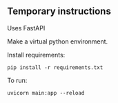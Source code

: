 ## Temporary instructions

Uses FastAPI

Make a virtual python environment.

Install requirements:

```
pip install -r requirements.txt
```

To run:

```
uvicorn main:app --reload
```